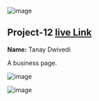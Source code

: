 ![image](https://img.shields.io/badge/project-12-red)

## Project-12  [live Link](https://tanay123456789.github.io/business-page/)

**Name:** Tanay Dwivedi

 A business page.

![image](https://img.shields.io/badge/INeuron-LearnCodeOnline-brightgreen)

![image](https://img.shields.io/badge/Full%20stack%20JS%20bootcamp-Hitesh%20Chaudhary-lightgrey)
